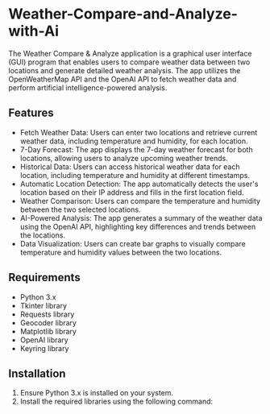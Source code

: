 # Weather-Compare-and-Analyze-with-Ai

The Weather Compare & Analyze application is a graphical user interface (GUI) program that enables users to compare weather data between two locations and generate detailed weather analysis. The app utilizes the OpenWeatherMap API and the OpenAI API to fetch weather data and perform artificial intelligence-powered analysis.

## Features

- Fetch Weather Data: Users can enter two locations and retrieve current weather data, including temperature and humidity, for each location.
- 7-Day Forecast: The app displays the 7-day weather forecast for both locations, allowing users to analyze upcoming weather trends.
- Historical Data: Users can access historical weather data for each location, including temperature and humidity at different timestamps.
- Automatic Location Detection: The app automatically detects the user's location based on their IP address and fills in the first location field.
- Weather Comparison: Users can compare the temperature and humidity between the two selected locations.
- AI-Powered Analysis: The app generates a summary of the weather data using the OpenAI API, highlighting key differences and trends between the locations.
- Data Visualization: Users can create bar graphs to visually compare temperature and humidity values between the two locations.

## Requirements

- Python 3.x
- Tkinter library
- Requests library
- Geocoder library
- Matplotlib library
- OpenAI library
- Keyring library

## Installation

1. Ensure Python 3.x is installed on your system.
2. Install the required libraries using the following command:
